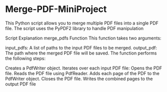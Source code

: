 # Merge-PDF-MiniProject

This Python script allows you to merge multiple PDF files into a single PDF file. The script uses the PyPDF2 library to handle PDF manipulation



Script Explanation
merge_pdfs Function
This function takes two arguments:

input_pdfs: A list of paths to the input PDF files to be merged.
output_pdf: The path where the merged PDF file will be saved.
The function performs the following steps:

Creates a PdfWriter object.
Iterates over each input PDF file:
Opens the PDF file.
Reads the PDF file using PdfReader.
Adds each page of the PDF to the PdfWriter object.
Closes the PDF file.
Writes the combined pages to the output PDF file
